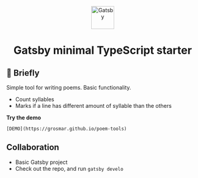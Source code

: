 <p align="center">
  <a href="https://www.gatsbyjs.com/?utm_source=starter&utm_medium=readme&utm_campaign=minimal-starter-ts">
    <img alt="Gatsby" src="https://www.gatsbyjs.com/Gatsby-Monogram.svg" width="60" />
  </a>
</p>
<h1 align="center">
  Gatsby minimal TypeScript starter
</h1>

## 🚀 Briefly

Simple tool for writing poems. Basic functionality.

- Count syllables
- Marks if a line has different amount of syllable than the others

**Try the demo**

    [DEMO](https://grosmar.github.io/poem-tools)

## Collaboration
- Basic Gatsby project
- Check out the repo, and run ```gatsby develo```
